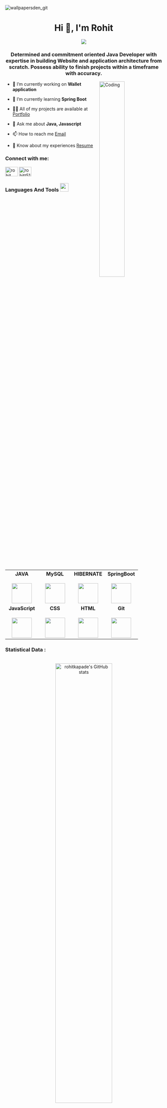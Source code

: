 ![wallpapersden_git](https://user-images.githubusercontent.com/105915717/192456861-56f01667-a02d-402e-a1b5-d236b3dc3ab4.jpg)

<h1 align="center">Hi 👋, I'm Rohit</h1>

<p align="center"><a align="center" href="https://rohitkapade.github.io/"><img src="https://readme-typing-svg.herokuapp.com?color=0A88B3&lines=Welcome+to+My+GitHub+Profile...!;Click+to+visit+my+Portfolio..." /></a></p>

<h3 align="center"><b>Determined and commitment oriented Java Developer with expertise in building Website and application architecture from scratch. Possess ability to finish projects within a timeframe with accuracy.</b></h3>

<img src="https://user-images.githubusercontent.com/105915717/192617762-4a3e755e-e814-484b-a365-5d139d116bd1.gif" alt="Coding" align="right" width="40%"/>

- 🔭 I’m currently working on **Wallet application**

- 🌱 I’m currently learning **Spring Boot**

- 👨‍💻 All of my projects are available at <a href="https://rohitkapade.github.io/">Portfolio</a>                   

- 💬 Ask me about **Java, Javascript**

- 📫 How to reach me <a href="rohitkapade1512@gmail.com">Email</a>     

- 📄 Know about my experiences  <a href="https://drive.google.com/file/d/1zLiqADoTIDCdIhsaiFzT992EGKqH1XKu/view?usp=sharing">Resume</a>  

<h3 align="left">Connect with me:</h3>
<p align="left">
<a href="https://www.linkedin.com/in/rohit-kapade-625358220/" target="blank"><img align="center" src="https://raw.githubusercontent.com/rahuldkjain/github-profile-readme-generator/master/src/images/icons/Social/linked-in-alt.svg" alt="rohit kapade" height="30" width="40" /></a>
<a href="https://www.instagram.com/rohitt_5165/" target="blank"><img align="center" src="https://raw.githubusercontent.com/rahuldkjain/github-profile-readme-generator/master/src/images/icons/Social/instagram.svg" alt="rohitt5165" height="30" width="40" /></a>
</p>



<div align="center">
<h3 align="left" border="0"> Languages And Tools <img src="https://camo.githubusercontent.com/beb64ff21c883e318e4f5db5231c2ba4175705bea1c9249e82a41ab375db4f75/68747470733a2f2f6d65646961322e67697068792e636f6d2f6d656469612f51737347456d706b79454f684243623765312f67697068792e6769663f6369643d656366303565343761306e336769316266716e74716d6f62386739616964316f796a327772336473336d67373030626c267269643d67697068792e676966" width="27"/></h3>
<br>
<table align="center">
<tbody>
<tr valign="top">
<td width="25%" align="center">
<span><b>JAVA</b></span><br><br>
<img height="64px" src="https://cdn-icons-png.flaticon.com/512/226/226777.png">
</td>
<td width="25%" align="center">
<span><b>MySQL</b></span><br><br>
<img height="64px" src="https://cdn-icons-png.flaticon.com/512/919/919836.png">
</td>
<td width="25%" align="center">
<span><b>HIBERNATE</b></span><br><br>
<img height="64px" src="https://hibernate.org/images/hibernate-logo.svg">
</td>
<td width="25%" align="center">
<span><b>SpringBoot</b></span><br><br>
<img height="64px" src="https://www.google.co.in/imgres?imgurl=https%3A%2F%2Fstatic-00.iconduck.com%2Fassets.00%2Fspring-icon-256x256-2efvkvky.png&imgrefurl=https%3A%2F%2Ficonduck.com%2Ficons%2F4468%2Fspring-boot&tbnid=ASw-FVXaD9tkOM&vet=12ahUKEwi4s8ysxIj9AhVPKbcAHZ1xDtsQMygBegUIARDFAQ..i&docid=Z7BWvOtTRgGdXM&w=256&h=256&q=spring%20boot%20icon%20svg&ved=2ahUKEwi4s8ysxIj9AhVPKbcAHZ1xDtsQMygBegUIARDFAQ">
</td>
</tr>

<tr valign="top">
<td width="25%" align="center">
<span><b>JavaScript</b></span><br><br>
<img height="64px" src="https://cdn-icons-png.flaticon.com/512/5968/5968292.png">
</td>


<td width="25%" align="center">
<span><b>CSS</b></span><br><br>
<img height="64px" src="https://cdn-icons-png.flaticon.com/512/888/888847.png">
</td>

<td width="25%" align="center">
<span><b>HTML</b></span><br><br>
<img height="64px" src="https://cdn-icons-png.flaticon.com/512/888/888859.png">
</td>
<td width="25%" align="center">
<span><b>Git</b></span><br><br>
<img height="64px" src="https://cdn.svgporn.com/logos/git-icon.svg">
</td>
</tr>
</tbody>
</table>
</div> 

<h3>Statistical Data :</h3>
<br>
<div align="center">
  <img src="https://github-readme-stats.vercel.app/api?username=rohitkapade&count_private=true&theme=algolia" alt="rohitkapade's GitHub stats" width="60%"/>
</div>

<br>


<div align="center">
  <img src="https://github-readme-stats.vercel.app/api/top-langs/?username=rohitkapade&langs_count=8&theme=algolia" alt="rohitkapade's GitHub stats" width="40%"/>
</div>

<br>

<div align="center">
  <img src="https://github-readme-streak-stats.herokuapp.com/?user=rohitkapade&theme=algolia" alt="rohitkapade's GitHub stats" width="60%"/>
</div>

<br>




<!-- <img align="left" src="https://github-readme-stats.vercel.app/api/top-langs?username=rohitkapade&show_icons=true&locale=en&layout=compact" alt="rohitkapade" />

<img align="center" src="https://github-readme-stats.vercel.app/api?username=rohitkapade&show_icons=true&locale=en" alt="rohitkapade" />

<img align="center" src="https://github-readme-streak-stats.herokuapp.com/?user=rohitkapade&" alt="rohitkapade" /> -->

![](./profile-3d-contrib/profile-night-green.svg)

 <img  src="https://raw.githubusercontent.com/Trilokia/Trilokia/379277808c61ef204768a61bbc5d25bc7798ccf1/bottom_header.svg" />
 
 ![][def]




[def]: ./profile-3d-contrib/profile-night-green.svg

<h2 align="center">Thank you for visiting my GitHub profile.</h2>


![](https://komarev.com/ghpvc/?username=rohitkapade)

